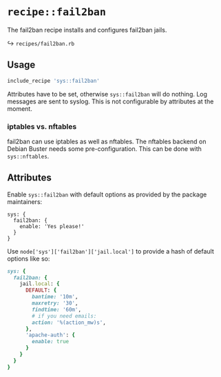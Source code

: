 # `recipe::fail2ban`

The fail2ban recipe installs and configures fail2ban jails.

↪ `recipes/fail2ban.rb`  

## Usage

```ruby
include_recipe 'sys::fail2ban'
```

Attributes have to be set, otherwise `sys::fail2ban` will do nothing.
Log messages are sent to syslog. This is not configurable by attributes at the moment.

### iptables vs. nftables

fail2ban can use iptables as well as nftables.
The nftables backend on Debian Buster needs some pre-configuration.
This can be done with `sys::nftables`.

## Attributes

Enable `sys::fail2ban` with default options as provided by the package maintainers:

```
sys: {
  fail2ban: {
    enable: 'Yes please!'
  }
}
```

Use `node['sys']['fail2ban']['jail.local']` to provide a hash of
default options like so:

```ruby
sys: {
  fail2ban: {
    jail.local: {
      DEFAULT: {
        bantime: '10m',
        maxretry: '30',
        findtime: '60m',
        # if you need emails:
        action: '%(action_mw)s',
      },
      'apache-auth': {
        enable: true
      }
    }
  }
}
```

